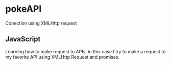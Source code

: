 # pokeAPI
Conection using XMLHttp request

## JavaScript

Learning how to make request to APIs, in this case I try to make a request to my favorite API using XMLHttp Request and promises.  
